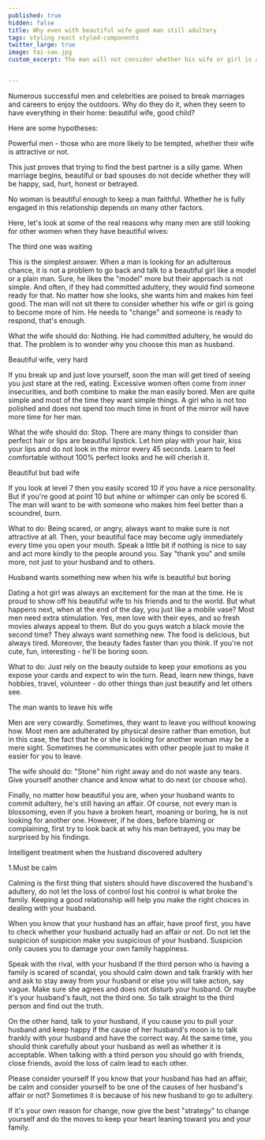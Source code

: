 ```yaml
---
published: true
hidden: false
title: Why even with beautiful wife good man still adultery
tags: styling react styled-components
twitter_large: true
image: tai-sao.jpg
custom_excerpt: The man will not consider whether his wife or girl is about to become one. He needs to "change the wind" and someone responds, that's enough.


---
```


Numerous successful men and celebrities are poised to break marriages and careers to enjoy the outdoors. Why do they do it, when they seem to have everything in their home: beautiful wife, good child?

Here are some hypotheses:

Powerful men - those who are more likely to be tempted, whether their wife is attractive or not.

This just proves that trying to find the best partner is a silly game. When marriage begins, beautiful or bad spouses do not decide whether they will be happy, sad, hurt, honest or betrayed.

No woman is beautiful enough to keep a man faithful. Whether he is fully engaged in this relationship depends on many other factors.

Here, let's look at some of the real reasons why many men are still looking for other women when they have beautiful wives:

The third one was waiting

This is the simplest answer. When a man is looking for an adulterous chance, it is not a problem to go back and talk to a beautiful girl like a model or a plain man. Sure, he likes the "model" more but their approach is not simple. And often, if they had committed adultery, they would find someone ready for that. No matter how she looks, she wants him and makes him feel good. The man will not sit there to consider whether his wife or girl is going to become more of him. He needs to "change" and someone is ready to respond, that's enough.

What the wife should do: Nothing. He had committed adultery, he would do that. The problem is to wonder why you choose this man as husband.

Beautiful wife, very hard

If you break up and just love yourself, soon the man will get tired of seeing you just stare at the red, eating. Excessive women often come from inner insecurities, and both combine to make the man easily bored. Men are quite simple and most of the time they want simple things. A girl who is not too polished and does not spend too much time in front of the mirror will have more time for her man.

What the wife should do: Stop. There are many things to consider than perfect hair or lips are beautiful lipstick. Let him play with your hair, kiss your lips and do not look in the mirror every 45 seconds. Learn to feel comfortable without 100% perfect looks and he will cherish it.

Beautiful but bad wife

If you look at level 7 then you easily scored 10 if you have a nice personality. But if you're good at point 10 but whine or whimper can only be scored 6. The man will want to be with someone who makes him feel better than a scoundrel, burn.

What to do: Being scared, or angry, always want to make sure is not attractive at all. Then, your beautiful face may become ugly immediately every time you open your mouth. Speak a little bit if nothing is nice to say and act more kindly to the people around you. Say "thank you" and smile more, not just to your husband and to others.

Husband wants something new when his wife is beautiful but boring

Dating a hot girl was always an excitement for the man at the time. He is proud to show off his beautiful wife to his friends and to the world. But what happens next, when at the end of the day, you just like a mobile vase? Most men need extra stimulation. Yes, men love with their eyes, and so fresh movies always appeal to them. But do you guys watch a black movie the second time? They always want something new. The food is delicious, but always tired. Moreover, the beauty fades faster than you think. If you're not cute, fun, interesting - he'll be boring soon.

What to do: Just rely on the beauty outside to keep your emotions as you expose your cards and expect to win the turn. Read, learn new things, have hobbies, travel, volunteer - do other things than just beautify and let others see.

The man wants to leave his wife

Men are very cowardly. Sometimes, they want to leave you without knowing how. Most men are adulterated by physical desire rather than emotion, but in this case, the fact that he or she is looking for another woman may be a mere sight. Sometimes he communicates with other people just to make it easier for you to leave.

The wife should do: "Stone" him right away and do not waste any tears. Give yourself another chance and know what to do next (or choose who).

Finally, no matter how beautiful you are, when your husband wants to commit adultery, he's still having an affair. Of course, not every man is blossoming, even if you have a broken heart, moaning or boring, he is not looking for another one. However, if he does, before blaming or complaining, first try to look back at why his man betrayed, you may be surprised by his findings.

Intelligent treatment when the husband discovered adultery

1.Must be calm

Calming is the first thing that sisters should have discovered the husband's adultery, do not let the loss of control lost his control is what broke the family. Keeping a good relationship will help you make the right choices in dealing with your husband.

When you know that your husband has an affair, have proof first, you have to check whether your husband actually had an affair or not. Do not let the suspicion of suspicion make you suspicious of your husband. Suspicion only causes you to damage your own family happiness.

Speak with the rival, with your husband
If the third person who is having a family is scared of scandal, you should calm down and talk frankly with her and ask to stay away from your husband or else you will take action, say vague. Make sure she agrees and does not disturb your husband. Or maybe it's your husband's fault, not the third one. So talk straight to the third person and find out the truth.

On the other hand, talk to your husband, if you cause you to pull your husband and keep happy if the cause of her husband's moon is to talk frankly with your husband and have the correct way. At the same time, you should think carefully about your husband as well as whether it is acceptable. When talking with a third person you should go with friends, close friends, avoid the loss of calm lead to each other.

Please consider yourself
If you know that your husband has had an affair, be calm and consider yourself to be one of the causes of her husband's affair or not? Sometimes it is because of his new husband to go to adultery.

If it's your own reason for change, now give the best "strategy" to change yourself and do the moves to keep your heart leaning toward you and your family.